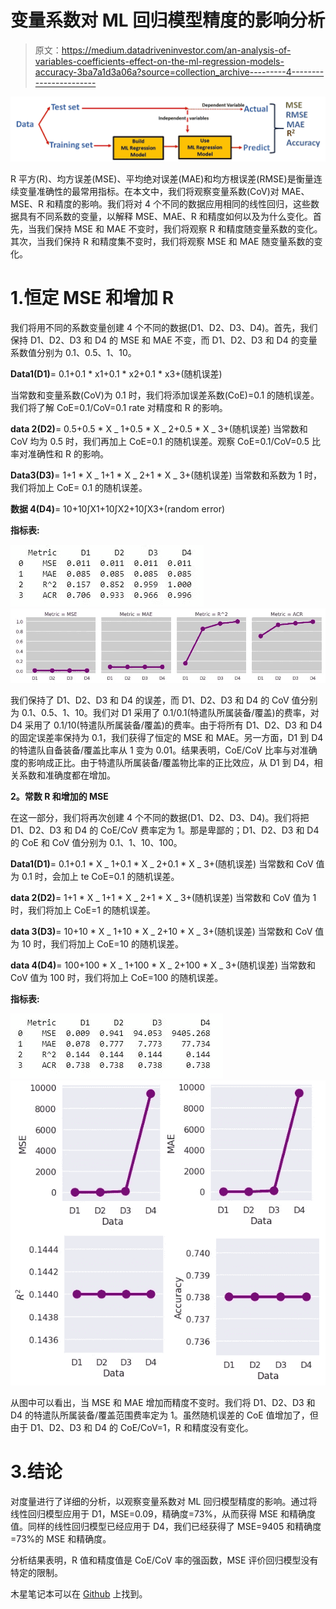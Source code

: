 # 变量系数对 ML 回归模型精度的影响分析

> 原文：<https://medium.datadriveninvestor.com/an-analysis-of-variables-coefficients-effect-on-the-ml-regression-models-accuracy-3ba7a1d3a06a?source=collection_archive---------4----------------------->

![](img/6963ac98242a67084011220ce0b8d961.png)

R 平方(R)、均方误差(MSE)、平均绝对误差(MAE)和均方根误差(RMSE)是衡量连续变量准确性的最常用指标。在本文中，我们将观察变量系数(CoV)对 MAE、MSE、R 和精度的影响。我们将对 4 个不同的数据应用相同的线性回归，这些数据具有不同系数的变量，以解释 MSE、MAE、R 和精度如何以及为什么变化。首先，当我们保持 MSE 和 MAE 不变时，我们将观察 R 和精度随变量系数的变化。其次，当我们保持 R 和精度集不变时，我们将观察 MSE 和 MAE 随变量系数的变化。

# 1.恒定 MSE 和增加 R

我们将用不同的系数变量创建 4 个不同的数据(D1、D2、D3、D4)。首先，我们保持 D1、D2、D3 和 D4 的 MSE 和 MAE 不变，而 D1、D2、D3 和 D4 的变量系数值分别为 0.1、0.5、1、10。

**Data1(D1)**= 0.1+0.1 * x1+0.1 * x2+0.1 * x3+(随机误差)

当常数和变量系数(CoV)为 0.1 时，我们将添加误差系数(CoE)=0.1 的随机误差。我们将了解 CoE=0.1/CoV=0.1 rate 对精度和 R 的影响。

**data 2(D2)**= 0.5+0.5 * X _ 1+0.5 * X _ 2+0.5 * X _ 3+(随机误差)
当常数和 CoV 均为 0.5 时，我们再加上 CoE=0.1 的随机误差。观察 CoE=0.1/CoV=0.5 比率对准确性和 R 的影响。

**Data3(D3)**= 1+1 * X _ 1+1 * X _ 2+1 * X _ 3+(随机误差)
当常数和系数为 1 时，我们将加上 CoE= 0.1 的随机误差。

**数据 4(D4)**= 10+10∫X1+10∫X2+10∫X3+(random error)

**指标表:**

![](img/5499848173f939661db8445b999dad9d.png)![](img/aab9ae64b0b3582ba5440c0afedba514.png)

我们保持了 D1、D2、D3 和 D4 的误差，而 D1、D2、D3 和 D4 的 CoV 值分别为 0.1、0.5、1、10。我们对 D1 采用了 0.1/0.1(特遣队所属装备/覆盖)的费率，对 D4 采用了 0.1/10(特遣队所属装备/覆盖)的费率。由于将所有 D1、D2、D3 和 D4 的固定误差率保持为 0.1，我们获得了恒定的 MSE 和 MAE。另一方面，D1 到 D4 的特遣队自备装备/覆盖比率从 1 变为 0.01。结果表明，CoE/CoV 比率与对准确度的影响成正比。由于特遣队所属装备/覆盖物比率的正比效应，从 D1 到 D4，相关系数和准确度都在增加。

**2。常数 R 和增加的 MSE**

在这一部分，我们将再次创建 4 个不同的数据(D1、D2、D3、D4)。我们将把 D1、D2、D3 和 D4 的 CoE/CoV 费率定为 1。那是卑鄙的；D1、D2、D3 和 D4 的 CoE 和 CoV 值分别为 0.1、1、10、100。

**Data1(D1)**= 0.1+0.1 * X _ 1+0.1 * X _ 2+0.1 * X _ 3+(随机误差)
当常数和 CoV 值为 0.1 时，会加上 te CoE=0.1 的随机误差。

**data 2(D2)**= 1+1 * X _ 1+1 * X _ 2+1 * X _ 3+(随机误差)
当常数和 CoV 值为 1 时，我们将加上 CoE=1 的随机误差。

**data 3(D3)**= 10+10 * X _ 1+10 * X _ 2+10 * X _ 3+(随机误差)
当常数和 CoV 值为 10 时，我们将加上 CoE=10 的随机误差。

**data 4(D4)**= 100+100 * X _ 1+100 * X _ 2+100 * X _ 3+(随机误差)
当常数和 CoV 值为 100 时，我们将加上 CoE=100 的随机误差。

**指标表:**

![](img/8796b64b5d884d5eb0c8481f580eafc0.png)![](img/d36a1c279126df786cc8e45d5cbcaa64.png)

从图中可以看出，当 MSE 和 MAE 增加而精度不变时。我们将 D1、D2、D3 和 D4 的特遣队所属装备/覆盖范围费率定为 1。虽然随机误差的 CoE 值增加了，但由于 D1、D2、D3 和 D4 的 CoE/CoV=1，R 和精度没有变化。

# 3.结论

对度量进行了详细的分析，以观察变量系数对 ML 回归模型精度的影响。通过将线性回归模型应用于 D1，MSE=0.09，精确度=73%，从而获得 MSE 和精确度值。同样的线性回归模型已经应用于 D4，我们已经获得了 MSE=9405 和精确度=73%的 MSE 和精确度。

分析结果表明，R 值和精度值是 CoE/CoV 率的强函数，MSE 评价回归模型没有特定的限制。

木星笔记本可以在 [Github](https://github.com/ahmtkaya/ML_Matrics/blob/master/Matrics_Validation.ipynb) 上找到。